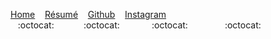[Home](/index) &nbsp;&nbsp; [Résumé](/resume) &nbsp;&nbsp; [Github](https://github.com/dapinedo) &nbsp;&nbsp; [Instagram](https://www.instagram.com/daniel_a_pinedo) <br />
&nbsp;&nbsp;&nbsp;:octocat:&nbsp;&nbsp;&nbsp;&nbsp;&nbsp;&nbsp;&nbsp;&nbsp;&nbsp;&nbsp;&nbsp;&nbsp;:octocat:&nbsp;&nbsp;&nbsp;&nbsp;&nbsp;&nbsp;&nbsp;&nbsp;&nbsp;&nbsp;&nbsp;&nbsp;&nbsp;:octocat:&nbsp;&nbsp;&nbsp;&nbsp;&nbsp;&nbsp;&nbsp;&nbsp;&nbsp;&nbsp;&nbsp;&nbsp;&nbsp;&nbsp;&nbsp;:octocat:
